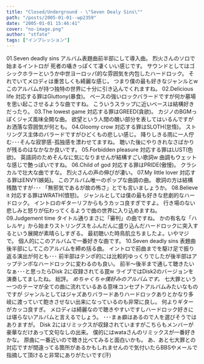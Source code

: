 ```yaml
---
title: "Closed/Underground - \"Seven Dealy Sins\""
path: "/posts/2005-01-01--wp2359"
date: "2005-01-01 15:46:41"
cover: "no-image.png"
author: "stfate"
tags: ["インプレッション"]
---
```


01.Seven deadly sins
アルバム表題曲前半部にして導入曲。
烈火さんのソロで始まるイントロが	死者の囁きっぽくて凄くいい感じです。
サウンドとしてはゴシックホラーというか中世ヨーロッパ的な雰囲気を内包したハードロック。
それでいてメロディは重苦しくも綺麗な感じ。
つまり僕の最も好きなジャンルとw
このアルバムが持つ独特の世界に十分に引き込んでくれますね。
02.Delicious life
対応する罪はGluttony(暴食)。
ベースの強いロックバラードですが何か墓場を思い起こさせるような曲ですね。
こういうスラップに近いベースは結構好きだったり。
03.The lowest game
対応する罪はGREED(貪欲)。
カジノのBGMっぽくジャズ風味全開な曲。
欲望という人間の醜い部分を表してはいるんですがお洒落な雰囲気が何とも。
04.Gloomy crow
対応する罪はSLOTH(怠惰)。
ストリングス主体のバラードですがひどくもの悲しい感じ。
降りしきる雨に一人佇む･･･そんな寂寥感･孤独感を漂わせてますね。
聴いた後にやりきれなさばかりが残るのはなかなか良いです。
05.Forbidden pleasure
対応する罪はLUST(色欲)。
英語詞のためそんなに気になりませんが結構すごい歌詞w
曲調もウェットな感じで艶っぽいですね。
06.Child of god
対応する罪はPRIDE(傲慢)。
クラシカルで壮大な曲ですな。
烈火さんの声の伸びが凄い。
07.My little lover
対応する罪はENVY(嫉妬)。
このアルバム唯一のポップな曲調の曲。
歌詞の方は結構残酷ですが･･･
「無邪気であるが故の怖さ」とでも言いましょうか。
08.Believe it
対応する罪はWRATH(憤怒)。
ジャンルとしては僕の最も好きな悲劇的なハードロック。
イントロのギターリフからもうカッコ良すぎですよ。
行き場のない悲しみと怒りが伝わってくるようで曲の世界に入り込めますね。
09.Judgement time
タイトル通りまさに「審判」の曲ですね。
かの有名な「ハレルヤ」から始まりストリングスをふんだんに盛り込んだハードロックに突入するという展開が素晴らしすぎる。
最初聴いた時鳥肌立ちましたよ。いやマジで。
個人的にこのアルバムで一番好きな曲です。
10.Seven deadly sins
表題曲後半部にしてこのアルバムを締め括る曲。
イントロで前曲までを駆け足で振り返る演出が何とも･･･
前半部はテンポ的には比較的ゆっくりでしたが後半部はアップテンポなハードロックに変わるのも良い。
前半〜後半まで通して聴きたいなぁ･･･と思ったらDisk 2に収録されてる罠w
ライブではDisk2のバージョンを演奏してましたね。
総評。
<em>めちゃくちゃ僕好みのアルバムです。</em>
七大罪という一つのテーマが全ての曲に流れているある意味コンセプトアルバムみたいなものですが
ジャンルとしてはジャズありバラードありハードロックありとかなり多岐に渡っていて飽きさせない出来になっているのも非常に良し。
何よりギターがカッコ良すぎ。
メロディは綺麗なので聴きやすいですしハードロック好きには堪らないアルバムと言えるでしょう。
･･･まぁ癖はあるので人を選びそうではありますが。
Disk 2にはリミックスが収録されていますがこちらもメンバーが豪華なだけあって文句なしの出来。
僕的にはwataさんのリミックスが一番好きかな。
原曲に一番近いので聴き比べてみると面白いかも。
あ、あと七大罪との対応ですが間違ってる箇所があるかもしれませんので気付いたらBBSやメールで指摘して頂けると非常にありがたいです(汗)

